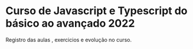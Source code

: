 # Curso de Javascript e Typescript do básico ao avançado 2022

Registro das aulas , exercicios e evolução no curso.
